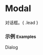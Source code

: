 # Modal

对话框。{ .lead }

### 示例 <small>Examples</small>

<div class="bs-example bs-example-modal">
    <div class="content">
        <div bx-name="components/modal" data-title="Title" data-body="Body" class="btn btn-default">Dialog</div>
    </div>
</div>